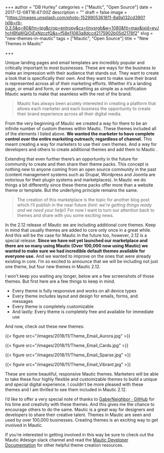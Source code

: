 +++
author = "DB Hurley"
categories = ["Mautic", "Open Source"]
date = 2017-12-08T16:47:00Z
description = ""
draft = false
image = "https://images.unsplash.com/photo-1529905361811-8a9a132cd390?ixlib=rb-0.3.5&q=80&fm=jpg&crop=entropy&cs=tinysrgb&w=1080&fit=max&ixid=eyJhcHBfaWQiOjExNzczfQ&s=f58e11083a8dccd2175902b05d2178f2"
slug = "new-themes-in-mautic"
tags = ["Mautic", "Open Source"]
title = "New Themes in Mautic"

+++


Unique landing pages and email templates are incredibly popular and critically important to most businesses. These are ways for the business to make an impression with their audience that stands out. They want to create a look that is specifically their own. And they want to make sure their brand is represented across all of their marketing efforts. Whether it’s a landing page, or email and form, or even something as simple as a notification Mautic wants to make that seamless with the rest of the brand.

> Mautic has always been acutely interested in creating a platform that allows each marketer and each business the opportunity to create their brand experience across all their digital media.

From the very beginning of Mautic we created a way for there to be an infinite number of custom themes within Mautic. These themes included all of the elements I listed above. **We wanted the marketer to have complete control over the entire marketing outreach; regardless of channel.** This meant creating a way for marketers to use their own themes. And a way for developers and others to create additional themes and add them to Mautic .

Extending that even further there’s an opportunity in the future for community to create and then share their theme packs. This concept is nothing new to anyone coming from an open source community in the past (content management systems such as Drupal, Wordpress and Joomla are notorious for their plugin systems and marketplaces). In Mautic we do things a bit differently since these theme packs offer more than a website theme or template. But the underlying principle remains the same.

> The creation of this marketplace is the topic for another blog post which I’ll publish in the near future _(hint: we’re getting things ready and we need your help!)_ For now I want to turn our attention back to themes and share with you some exciting news.

In the 2.12 release of Mautic we are including additional core themes. Keep in mind that usually themes are added to core only once in a great while. And this will be the case for Mautic in the future too, however, 2.12 is a special release. **Since we have not yet launched our marketplace and there are so many using Mautic (Over 100,000 now using Mautic) we wanted to make sure we had incredible default themes available for everyone use.** And we wanted to improve on the ones that were already existing in core. I’m so excited to announce that we will be including not just one theme, but four new themes in Mautic 2.12.

I won’t keep you waiting any longer, below are a few screenshots of those themes. But first here are a few things to keep in mind.

* Every theme is fully responsive and works on all device types
* Every theme includes layout and design for emails, forms, and messages
* Every theme is completely customizable
* And lastly: Every theme is completely free and available for immediate use

And now, check out these new themes:

{{< figure src="/images/2018/11/Theme_Email_Aurora.jpg" >}}

{{< figure src="/images/2018/11/Theme_Email_Cards.jpg" >}}

{{< figure src="/images/2018/11/Theme_Email_Sparse.jpg" >}}

{{< figure src="/images/2018/11/Theme_Email_Vibrant.jpg" >}}

These are some beautiful, responsive Mautic themes. Marketers will be able to take these four highly flexible and customizable themes to build a unique and special digital experience. I couldn’t be more pleased with these themes and I am thrilled to see them included in Mautic 2.12.

I’d like to offer a very special note of thanks to [GaberNeighbor · GitHub](https://github.com/GaberNeighbor) for his time and creativity with these themes. And this gives me the chance to encourage others to do the same. Mautic is a great way for designers and developers to share their creative talent. Themes in Mautic are seen and used by over 100,000 businesses. Creating themes is an exciting way to get involved in Mautic.

If you’re interested in getting involved in this way be sure to check out the Mautic #design slack channel and read the [Mautic Developer Documentation](https://developer.mautic.org/#themes) for other helpful theme creation resources.

